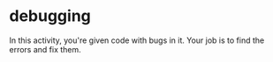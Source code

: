 # debugging
In this activity, you're given code with bugs in it. Your job is to find the errors and fix them.
